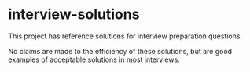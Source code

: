 # interview-solutions
This project has reference solutions for interview preparation questions.

No claims are made to the efficiency of these solutions, but are good examples of
acceptable solutions in most interviews.
